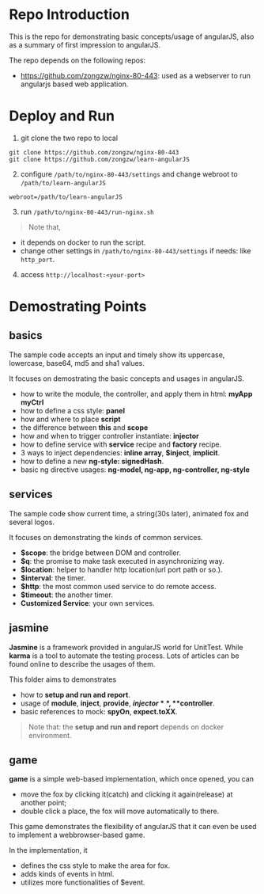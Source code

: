 # Repo Introduction

This is the repo for demonstrating basic concepts/usage of angularJS, also as a summary of first impression to angularJS.

The repo depends on the following repos:
* https://github.com/zongzw/nginx-80-443: used as a webserver to run angularjs based web application.

# Deploy and Run
1. git clone the two repo to local

```
git clone https://github.com/zongzw/nginx-80-443
git clone https://github.com/zongzw/learn-angularJS
``` 
2. configure `/path/to/nginx-80-443/settings` and change webroot to `/path/to/learn-angularJS`
```
webroot=/path/to/learn-angularJS
```
3. run `/path/to/nginx-80-443/run-nginx.sh`

>Note that, 
* it depends on docker to run the script. 
* change other settings in `/path/to/nginx-80-443/settings` if needs: like `http_port`.
4. access `http://localhost:<your-port>`

# Demostrating Points

## basics
The sample code accepts an input and timely show its uppercase, lowercase, base64, md5 and sha1 values.

It focuses on demostrating the basic concepts and usages in angularJS.
* how to write the module, the controller, and apply them in html: **myApp myCtrl** 
* how to define a css style: **panel**
* how and where to place **script**
* the difference between **this** and **scope**
* how and when to trigger controller instantiate: **injector**
* how to define service with **service** recipe and **factory** recipe.
* 3 ways to inject dependencies: **inline array**, **$inject**, **implicit**.
* how to define a new **ng-style: signedHash**.
* basic ng directive usages: **ng-model, ng-app, ng-controller, ng-style**

## services
The sample code show current time, a string(30s later), animated fox and several logos.

It focuses on demonstrating the kinds of common services.
* **$scope**: the bridge between DOM and controller.
* **$q**: the promise to make task executed in asynchronizing way.
* **$location**: helper to handler http location(url port path or so.).
* **$interval**: the timer.
* **$http**: the most common used service to do remote access.
* **$timeout**: the another timer.
* **Customized Service**: your own services.

## jasmine
**Jasmine** is a framework provided in angularJS world for UnitTest. While **karma** is a tool to automate the testing process. Lots of articles can be found online to describe the usages of them.

This folder aims to demonstrates
* how to **setup and run and report**. 
* usage of **module**, **inject**, **provide**, **$injector**, **$controller**.
* basic references to mock: **spyOn**, **expect.toXX**. 

> Note that: the **setup and run and report** depends on docker environment.

## game
**game** is a simple web-based implementation, which once opened, you can
* move the fox by clicking it(catch) and clicking it again(release) at another point; 
* double click a place, the fox will move automatically to there.

This game demonstrates the flexibility of angularJS that it can even be used to implement a webbrowser-based game.

In the implementation, it
* defines the css style to make the area for fox.
* adds kinds of events in html.
* utilizes more functionalities of $event.